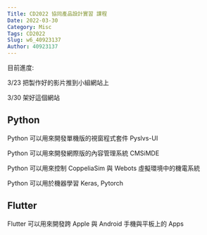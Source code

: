 ```yaml
---
Title: CD2022 協同產品設計實習 課程
Date: 2022-03-30 
Category: Misc
Tags: CD2022
Slug: w6_40923137 
Author: 40923137
---
```


目前進度:

3/23 把製作好的影片推到小組網站上

3/30 架好這個網站

<!-- PELICAN_END_SUMMARY -->

Python
----
Python 可以用來開發單機版的視窗程式套件 Pyslvs-UI

Python 可以用來開發網際版的內容管理系統 CMSiMDE

Python 可以用來控制 CoppeliaSim 與 Webots 虛擬環境中的機電系統

Python 可以用於機器學習 Keras, Pytorch


Flutter
----

Flutter 可以用來開發跨 Apple 與 Android 手機與平板上的 Apps

